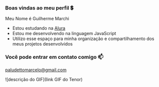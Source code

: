 ### Boas vindas ao meu perfil 💲

Meu Nome é Guilherme Marchi



- Estou estudando na [Alura](https://www.alura.com.br)
- Estou me desenvolvendo na linguagem JavaScript
- Utilizo esse espaço para minha organização e compartilhamento dos meus projetos desenvolvidos

### Você pode entrar em contato comigo 📫

paludettomarcelo@gmail.com

![descrição do GIF](link GIF do Tenor)


  

